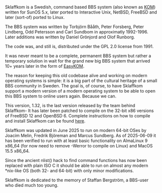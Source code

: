 Sklaffkom is a Swedish, command based BBS system (also known as [KOM](https://en.wikipedia.org/wiki/KOM_(bulletin_board_system))) written for SunOS 5.x, later ported to Interactive Unix, NetBSD, FreeBSD and later (sort-of) ported to Linux. 

The BBS system was written by Torbjörn Bååth, Peter Forsberg, Peter Lindberg, Odd Petersson and Carl Sundbom in approximatly 1992-1996.  Later additions was written by Daniel Grönjord and Olof Runborg. 

The code was, and still is, distributed under the GPL 2.0 license from 1991. 

It was never meant to be a complete, permanent BBS system but rather a temporary solution in wait for the grand new big BBS system that arrived 10+ years later in the form of [EasyKOM](https://sv.wikipedia.org/wiki/EasyKOM). 

The reason for keeping this old codebase alive and working on modern operating systems is simple: it is a big part of the cultural heritage of a small BBS community in Sweden. The goal is, of course, to have Sklaffkom support a modern version of a modern operating system to be able to open this BBS system to online users again. Because we can. 

This version, 1.32, is the last version released by the team behind Sklaffkom- It has later been patched to compile on the 32-bit x86 versions of FreeBSD 12 and OpenBSD 6. Complete instructions on how to compile and install Sklaffkom can be found [here](https://github.com/joacimmelin/sklaffkom-1.32/wiki/Install-Instructions). 

Sklaffkom was updated in June 2025 to run on modern 64-bit OSes by
Joacim Melin, Fredrik Björeman and Marcus Sundberg. As of 2025-06-09
it has been verified to run with at least basic functionality on
AlmaLinux 9 x86_64 (for now need to remove -Werror to compile on
Linux) and MacOS 15.5 x86_64.

Since the ancient nlist() hack to find command functions has now been
replaced with plain ISO C it should be able to run on almost any
modern *nix-like OS (both 32- and 64-bit) with only minor
modifications.

Sklaffkom is dedicated to the memory of Staffan Bergström, a BBS-user who died much too young.   
